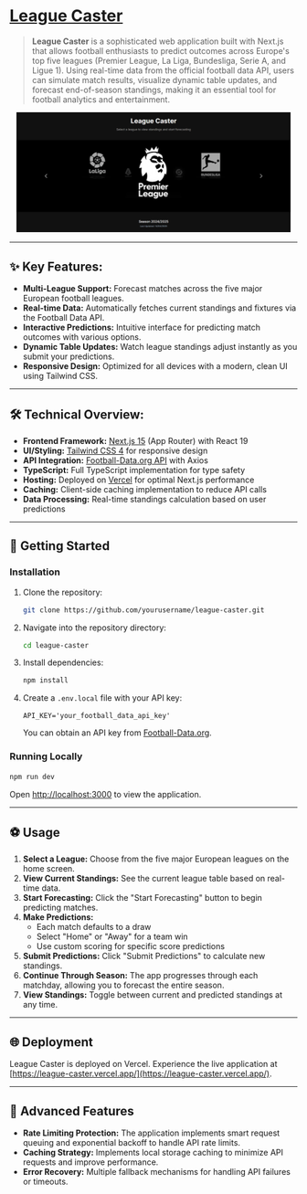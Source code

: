 # [League Caster](https://league-caster.vercel.app/)

> **League Caster** is a sophisticated web application built with Next.js that allows football enthusiasts to predict outcomes across Europe's top five leagues (Premier League, La Liga, Bundesliga, Serie A, and Ligue 1). Using real-time data from the official football data API, users can simulate match results, visualize dynamic table updates, and forecast end-of-season standings, making it an essential tool for football analytics and entertainment.

<div align="center">
  <img src="./public/home.png" alt="League Caster Home Page" width="480">
</div>

---

## ✨ Key Features:

- **Multi-League Support:** Forecast matches across the five major European football leagues.
- **Real-time Data:** Automatically fetches current standings and fixtures via the Football Data API.
- **Interactive Predictions:** Intuitive interface for predicting match outcomes with various options.
- **Dynamic Table Updates:** Watch league standings adjust instantly as you submit your predictions.
- **Responsive Design:** Optimized for all devices with a modern, clean UI using Tailwind CSS.

---

## 🛠 Technical Overview:

- **Frontend Framework:** [Next.js 15](https://nextjs.org/) (App Router) with React 19
- **UI/Styling:** [Tailwind CSS 4](https://tailwindcss.com/) for responsive design
- **API Integration:** [Football-Data.org API](https://www.football-data.org/) with Axios
- **TypeScript:** Full TypeScript implementation for type safety
- **Hosting:** Deployed on [Vercel](https://vercel.com/) for optimal Next.js performance
- **Caching:** Client-side caching implementation to reduce API calls
- **Data Processing:** Real-time standings calculation based on user predictions

---

## 🚀 Getting Started

### Installation

1. Clone the repository:
   ```bash
   git clone https://github.com/yourusername/league-caster.git
   ```

2. Navigate into the repository directory:
   ```bash
   cd league-caster
   ```

3. Install dependencies:
   ```bash
   npm install
   ```

4. Create a `.env.local` file with your API key:
   ```
   API_KEY='your_football_data_api_key'
   ```
   You can obtain an API key from [Football-Data.org](https://www.football-data.org/client/register).

### Running Locally

```bash
npm run dev
```

Open [http://localhost:3000](http://localhost:3000) to view the application.

---

## ⚽ Usage

1. **Select a League:** Choose from the five major European leagues on the home screen.
2. **View Current Standings:** See the current league table based on real-time data.
3. **Start Forecasting:** Click the "Start Forecasting" button to begin predicting matches.
4. **Make Predictions:**
   - Each match defaults to a draw
   - Select "Home" or "Away" for a team win
   - Use custom scoring for specific score predictions
5. **Submit Predictions:** Click "Submit Predictions" to calculate new standings.
6. **Continue Through Season:** The app progresses through each matchday, allowing you to forecast the entire season.
7. **View Standings:** Toggle between current and predicted standings at any time.

---

## 🌐 Deployment

League Caster is deployed on Vercel. Experience the live application at [https://league-caster.vercel.app/](https://league-caster.vercel.app/).

---

## 🧠 Advanced Features

- **Rate Limiting Protection:** The application implements smart request queuing and exponential backoff to handle API rate limits.
- **Caching Strategy:** Implements local storage caching to minimize API requests and improve performance.
- **Error Recovery:** Multiple fallback mechanisms for handling API failures or timeouts.